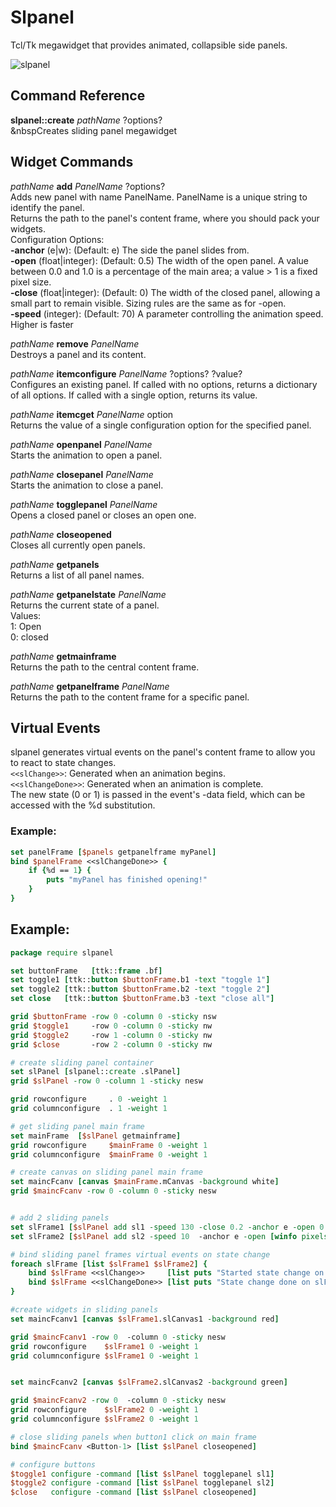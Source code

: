 # Slpanel
Tcl/Tk megawidget that provides animated, collapsible side panels.

![slpanel](https://github.com/user-attachments/assets/81faf9ef-fb9f-47c1-9d86-c47bc76b48d7)

## Command Reference

**slpanel::create** *pathName* ?options?</br>
&nbspCreates sliding panel megawidget</br>
  
## Widget Commands

*pathName* **add** *PanelName* ?options?</br>
  Adds new panel with name PanelName. PanelName is a unique string to identify the panel.</br>
  Returns the path to the panel's content frame, where you should pack your widgets.</br>
  Configuration Options:</br>
   **-anchor** (e|w): (Default: e) The side the panel slides from.</br>
   **-open** (float|integer): (Default: 0.5) The width of the open panel. A value between 0.0 and 1.0 is a percentage of the main area; a value > 1 is a fixed pixel size.</br>
   **-close** (float|integer): (Default: 0) The width of the closed panel, allowing a small part to remain visible. Sizing rules are the same as for -open.</br>
   **-speed** (integer): (Default: 70) A parameter controlling the animation speed. Higher is faster</br>

*pathName* **remove** *PanelName*</br>
 Destroys a panel and its content.</br>

*pathName* **itemconfigure** *PanelName* ?options? ?value?</br>
 Configures an existing panel. If called with no options, returns a dictionary of all options. If called with a single option, returns its value.</br>

*pathName* **itemcget** *PanelName* option</br>
 Returns the value of a single configuration option for the specified panel.</br>

*pathName* **openpanel** *PanelName*</br>
 Starts the animation to open a panel.</br>

*pathName* **closepanel** *PanelName*</br>
 Starts the animation to close a panel.</br>

*pathName* **togglepanel** *PanelName*</br>
 Opens a closed panel or closes an open one.</br>

*pathName* **closeopened**</br>
 Closes all currently open panels.</br>

*pathName* **getpanels**</br>
 Returns a list of all panel names.</br>

*pathName* **getpanelstate** *PanelName*</br>
 Returns the current state of a panel.</br>
 Values:</br>
  1: Open</br>
  0: closed</br>
  
*pathName* **getmainframe**</br>
 Returns the path to the central content frame.</br>

*pathName* **getpanelframe** *PanelName*</br>
 Returns the path to the content frame for a specific panel.</br>


## Virtual Events</br>
slpanel generates virtual events on the panel's content frame to allow you to react to state changes.</br>
`<<slChange>>`: Generated when an animation begins.</br>
`<<slChangeDone>>`: Generated when an animation is complete.</br>
The new state (0 or 1) is passed in the event's -data field, which can be accessed with the %d substitution.</br>

### Example:
```tcl
set panelFrame [$panels getpanelframe myPanel]
bind $panelFrame <<slChangeDone>> {
    if {%d == 1} {
        puts "myPanel has finished opening!"
    }
}
```

## Example:
```tcl
package require slpanel

set buttonFrame   [ttk::frame .bf]
set toggle1 [ttk::button $buttonFrame.b1 -text "toggle 1"]
set toggle2 [ttk::button $buttonFrame.b2 -text "toggle 2"]
set close   [ttk::button $buttonFrame.b3 -text "close all"]

grid $buttonFrame -row 0 -column 0 -sticky nsw
grid $toggle1     -row 0 -column 0 -sticky nw
grid $toggle2     -row 1 -column 0 -sticky nw
grid $close       -row 2 -column 0 -sticky nw

# create sliding panel container
set slPanel [slpanel::create .slPanel]
grid $slPanel -row 0 -column 1 -sticky nesw

grid rowconfigure     . 0 -weight 1
grid columnconfigure  . 1 -weight 1

# get sliding panel main frame
set mainFrame  [$slPanel getmainframe]
grid rowconfigure     $mainFrame 0 -weight 1
grid columnconfigure  $mainFrame 0 -weight 1

# create canvas on sliding panel main frame
set maincFcanv [canvas $mainFrame.mCanvas -background white]
grid $maincFcanv -row 0 -column 0 -sticky nesw


# add 2 sliding panels
set slFrame1 [$slPanel add sl1 -speed 130 -close 0.2 -anchor e -open 0.5]
set slFrame2 [$slPanel add sl2 -speed 10  -anchor e -open [winfo pixels . 7c] ]

# bind sliding panel frames virtual events on state change
foreach slFrame [list $slFrame1 $slFrame2] {
	bind $slFrame <<slChange>>     [list puts "Started state change on slFrame: $slFrame new state: %d"]	
	bind $slFrame <<slChangeDone>> [list puts "State change done on slFrame: $slFrame new state: %d"]	
}

#create widgets in sliding panels
set maincFcanv1 [canvas $slFrame1.slCanvas1 -background red]

grid $maincFcanv1 -row 0  -column 0 -sticky nesw
grid rowconfigure    $slFrame1 0 -weight 1
grid columnconfigure $slFrame1 0 -weight 1


set maincFcanv2 [canvas $slFrame2.slCanvas2 -background green]

grid $maincFcanv2 -row 0  -column 0 -sticky nesw
grid rowconfigure    $slFrame2 0 -weight 1
grid columnconfigure $slFrame2 0 -weight 1

# close sliding panels when button1 click on main frame
bind $maincFcanv <Button-1> [list $slPanel closeopened]

# configure buttons
$toggle1 configure -command [list $slPanel togglepanel sl1]
$toggle2 configure -command [list $slPanel togglepanel sl2]
$close   configure -command [list $slPanel closeopened]
```
